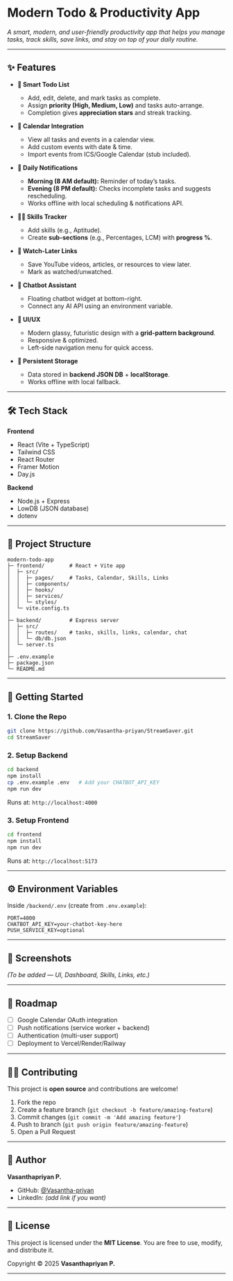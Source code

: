 # Modern Todo & Productivity App

*A smart, modern, and user-friendly productivity app that helps you manage tasks, track skills, save links, and stay on top of your daily routine.*

---

## ✨ Features

* **📝 Smart Todo List**

  * Add, edit, delete, and mark tasks as complete.
  * Assign **priority (High, Medium, Low)** and tasks auto-arrange.
  * Completion gives **appreciation stars** and streak tracking.

* **📅 Calendar Integration**

  * View all tasks and events in a calendar view.
  * Add custom events with date & time.
  * Import events from ICS/Google Calendar (stub included).

* **🔔 Daily Notifications**

  * **Morning (8 AM default):** Reminder of today’s tasks.
  * **Evening (8 PM default):** Checks incomplete tasks and suggests rescheduling.
  * Works offline with local scheduling & notifications API.

* **🧑‍💻 Skills Tracker**

  * Add skills (e.g., Aptitude).
  * Create **sub-sections** (e.g., Percentages, LCM) with **progress %**.

* **🔗 Watch-Later Links**

  * Save YouTube videos, articles, or resources to view later.
  * Mark as watched/unwatched.

* **🤖 Chatbot Assistant**

  * Floating chatbot widget at bottom-right.
  * Connect any AI API using an environment variable.

* **🎨 UI/UX**

  * Modern glassy, futuristic design with a **grid-pattern background**.
  * Responsive & optimized.
  * Left-side navigation menu for quick access.

* **💾 Persistent Storage**

  * Data stored in **backend JSON DB** + **localStorage**.
  * Works offline with local fallback.

---

## 🛠️ Tech Stack

**Frontend**

* React (Vite + TypeScript)
* Tailwind CSS
* React Router
* Framer Motion
* Day.js

**Backend**

* Node.js + Express
* LowDB (JSON database)
* dotenv

---

## 📂 Project Structure

```
modern-todo-app
├─ frontend/        # React + Vite app
│  ├─ src/
│  │  ├─ pages/     # Tasks, Calendar, Skills, Links
│  │  ├─ components/
│  │  ├─ hooks/
│  │  ├─ services/
│  │  └─ styles/
│  └─ vite.config.ts
│
├─ backend/         # Express server
│  ├─ src/
│  │  ├─ routes/    # tasks, skills, links, calendar, chat
│  │  └─ db/db.json
│  └─ server.ts
│
├─ .env.example
├─ package.json
└─ README.md
```

---

## 🚀 Getting Started

### 1. Clone the Repo

```bash
git clone https://github.com/Vasantha-priyan/StreamSaver.git
cd StreamSaver
```

### 2. Setup Backend

```bash
cd backend
npm install
cp .env.example .env   # Add your CHATBOT_API_KEY
npm run dev
```

Runs at: `http://localhost:4000`

### 3. Setup Frontend

```bash
cd frontend
npm install
npm run dev
```

Runs at: `http://localhost:5173`

---

## ⚙️ Environment Variables

Inside `/backend/.env` (create from `.env.example`):

```
PORT=4000
CHATBOT_API_KEY=your-chatbot-key-here
PUSH_SERVICE_KEY=optional
```

---

## 📸 Screenshots

*(To be added — UI, Dashboard, Skills, Links, etc.)*

---

## 📌 Roadmap

* [ ] Google Calendar OAuth integration
* [ ] Push notifications (service worker + backend)
* [ ] Authentication (multi-user support)
* [ ] Deployment to Vercel/Render/Railway

---

## 🧑‍💻 Contributing

This project is **open source** and contributions are welcome!

1. Fork the repo
2. Create a feature branch (`git checkout -b feature/amazing-feature`)
3. Commit changes (`git commit -m 'Add amazing feature'`)
4. Push to branch (`git push origin feature/amazing-feature`)
5. Open a Pull Request

---

## 👤 Author

**Vasanthapriyan P.**

* GitHub: [@Vasantha-priyan](https://github.com/Vasantha-priyan)
* LinkedIn: *(add link if you want)*

---

## 📜 License

This project is licensed under the **MIT License**.
You are free to use, modify, and distribute it.

Copyright © 2025 **Vasanthapriyan P.**

---
